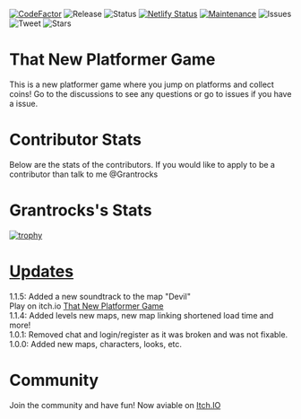 [![CodeFactor](https://www.codefactor.io/repository/github/grantrocks/that-new-platformer-game/badge)](https://www.codefactor.io/repository/github/grantrocks/that-new-platformer-game)
![Release](https://badgen.net/github/release/Grantrocks/That-New-Platformer-Game)
![Status](https://badgen.net/github/status/Grantrocks/That-New-Platformer-Game)
[![Netlify Status](https://api.netlify.com/api/v1/badges/aa6d8c95-1f2f-435b-813a-42b618ab46a5/deploy-status)](https://app.netlify.com/sites/tnpg/deploys)
[![Maintenance](https://img.shields.io/badge/Maintained%3F-yes-green.svg)](https://GitHub.com/Grantrocks/Tha-New-Platformer-Game/commit-activity)
![Issues](https://img.shields.io/github/issues/Grantrocks/That-New-Platformer-Game)
![Tweet](https://img.shields.io/twitter/url?url=https%3A%2F%2Fgithub.com%2FGrantrocks%2FThat-New-Platformer-Game)
![Stars](https://img.shields.io/github/stars/Grantrocks/That-New-Platformer-Game)
# That New Platformer Game
This is a new platformer game where you jump on platforms and collect coins!
Go to the discussions to see any questions or go to issues if you have a issue.
# Contributor Stats
Below are the stats of the contributors. If you would like to apply to be a contributor than talk to me @Grantrocks
# Grantrocks's Stats
[![trophy](https://github-profile-trophy.vercel.app/?username=Grantrocks&theme=radical)](https://github.com/ryo-ma/github-profile-trophy)
<br>
# <a href="https://github.com/Grantrocks/That-New-Platformer-Game/releases">Updates</a>
1.1.5: Added a new soundtrack to the map "Devil"
<br>
Play on itch.io <a href="https://grantrocks.itch.io/that-new-platformer-game">That New Platformer Game</a>
<br>
1.1.4: Added levels new maps, new map linking shortened load time and more!
<br>
1.0.1: Removed chat and login/register as it was broken and was not fixable.
<br>
1.0.0: Added new maps, characters, looks, etc.

# Community
Join the community and have fun! Now aviable on <a href="https://grantrocks.itch.io/that-new-platformer-game">Itch.IO</a>
